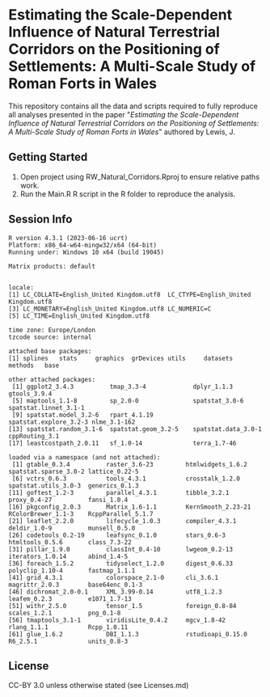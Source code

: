 # Estimating the Scale-Dependent Influence of Natural Terrestrial Corridors on the Positioning of Settlements: A Multi-Scale Study of Roman Forts in Wales

This repository contains all the data and scripts required to fully reproduce all analyses presented in the paper "_Estimating the Scale-Dependent Influence of Natural Terrestrial Corridors on the Positioning of Settlements: A Multi-Scale Study of Roman Forts in Wales_" authored by Lewis, J.

Getting Started
---------------

1. Open project using RW_Natural_Corridors.Rproj to ensure relative paths work.
2. Run the Main.R R script in the R folder to reproduce the analysis.

Session Info
---------------

```
R version 4.3.1 (2023-06-16 ucrt)
Platform: x86_64-w64-mingw32/x64 (64-bit)
Running under: Windows 10 x64 (build 19045)

Matrix products: default


locale:
[1] LC_COLLATE=English_United Kingdom.utf8  LC_CTYPE=English_United Kingdom.utf8   
[3] LC_MONETARY=English_United Kingdom.utf8 LC_NUMERIC=C                           
[5] LC_TIME=English_United Kingdom.utf8    

time zone: Europe/London
tzcode source: internal

attached base packages:
[1] splines   stats     graphics  grDevices utils     datasets  methods   base     

other attached packages:
 [1] ggplot2_3.4.3          tmap_3.3-4             dplyr_1.1.3            gtools_3.9.4          
 [5] maptools_1.1-8         sp_2.0-0               spatstat_3.0-6         spatstat.linnet_3.1-1 
 [9] spatstat.model_3.2-6   rpart_4.1.19           spatstat.explore_3.2-3 nlme_3.1-162          
[13] spatstat.random_3.1-6  spatstat.geom_3.2-5    spatstat.data_3.0-1    cppRouting_3.1        
[17] leastcostpath_2.0.11   sf_1.0-14              terra_1.7-46          

loaded via a namespace (and not attached):
 [1] gtable_0.3.4          raster_3.6-23         htmlwidgets_1.6.2     spatstat.sparse_3.0-2 lattice_0.22-5       
 [6] vctrs_0.6.3           tools_4.3.1           crosstalk_1.2.0       spatstat.utils_3.0-3  generics_0.1.3       
[11] goftest_1.2-3         parallel_4.3.1        tibble_3.2.1          proxy_0.4-27          fansi_1.0.4          
[16] pkgconfig_2.0.3       Matrix_1.6-1.1        KernSmooth_2.23-21    RColorBrewer_1.1-3    RcppParallel_5.1.7   
[21] leaflet_2.2.0         lifecycle_1.0.3       compiler_4.3.1        deldir_1.0-9          munsell_0.5.0        
[26] codetools_0.2-19      leafsync_0.1.0        stars_0.6-3           htmltools_0.5.6       class_7.3-22         
[31] pillar_1.9.0          classInt_0.4-10       lwgeom_0.2-13         iterators_1.0.14      abind_1.4-5          
[36] foreach_1.5.2         tidyselect_1.2.0      digest_0.6.33         polyclip_1.10-4       fastmap_1.1.1        
[41] grid_4.3.1            colorspace_2.1-0      cli_3.6.1             magrittr_2.0.3        base64enc_0.1-3      
[46] dichromat_2.0-0.1     XML_3.99-0.14         utf8_1.2.3            leafem_0.2.3          e1071_1.7-13         
[51] withr_2.5.0           tensor_1.5            foreign_0.8-84        scales_1.2.1          png_0.1-8            
[56] tmaptools_3.1-1       viridisLite_0.4.2     mgcv_1.8-42           rlang_1.1.1           Rcpp_1.0.11          
[61] glue_1.6.2            DBI_1.1.3             rstudioapi_0.15.0     R6_2.5.1              units_0.8-3
```

License
---------------
CC-BY 3.0 unless otherwise stated (see Licenses.md)
